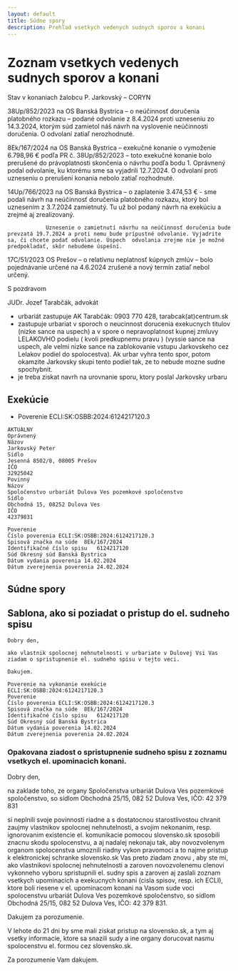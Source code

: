 ```yaml
---
layout: default
title: Súdne spory
description: Prehľad vsetkych vedenych sudnych sporov a konani
---
```

# Zoznam vsetkych vedenych sudnych sporov a konani

Stav v konaniach žalobcu P. Jarkovský – CORYN

38Up/852/2023 na OS Banská Bystrica – o neúčinnosť doručenia platobného rozkazu – podané odvolanie z 8.4.2024 proti uzneseniu zo 14.3.2024, ktorým súd zamietol náš návrh na vyslovenie neúčinnosti doručenia. O odvolaní zatiaľ nerozhodnuté.

8Ek/167/2024 na OS Banská Bystrica – exekučné konanie o vymoženie 6.798,96 € podľa PR č. 38Up/852/2023 – toto exekučné konanie bolo prerušené do právoplatnosti skončenia o návrhu podľa bodu 1. Oprávnený podal odvolanie, ku ktorému sme sa vyjadrili 12.7.2024. O odvolaní proti uzneseniu o prerušení konania nebolo zatiaľ rozhodnuté.

14Up/766/2023 na OS Banská Bystrica – o zaplatenie 3.474,53 € - sme podali návrh na neúčinnosť doručenia platobného rozkazu, ktorý bol uznesením z 3.7.2024 zamietnutý. Tu už bol podaný návrh na exekúciu a zrejmé aj zrealizovaný.

                Uznesenie o zamietnutí návrhu na neúčinnosť doručenia bude prevzatá 19.7.2024 a proti nemu bude prípustné odvolanie. Vyjadrite sa, či chcete podať odvolanie. Úspech  odvolania zrejme nie je možné predpokladať, skôr nebudeme úspešní.

17C/51/2023 OS Prešov – o relatívnu neplatnosť kúpnych zmlúv – bolo pojednávanie určené na 4.6.2024 zrušené a nový termín zatiaľ nebol určený.

S pozdravom

JUDr. Jozef Tarabčák, advokát 

- urbariát zastupuje AK Tarabčák: 0903 770 428, tarabcak(at)centrum.sk
- zastupuje urbariat v sporoch o neucinnost dorucenia exekucnych titulov (nizke sance na uspech) a v spore o nepravoplatnost kupnej zmluvy LELAKOVHO podielu ( kvoli predkupnemu pravu ) (vyssie sance na uspech, ale velmi nizke sance na zablokovanie vstupu Jarkovskeho cez Lelakov podiel do spolocestva). Ak urbar vyhra tento spor, potom okamzite Jarkovsky skupi tento podiel tak, ze to nebude mozne sudne spochybnit.
- je treba ziskat navrh na urovnanie sporu, ktory poslal Jarkovsky urbaru

## Exekúcie

- Poverenie ECLI:SK:OSBB:2024:6124217120.3
```
AKTUÁLNY
Oprávnený
Názov
Jarkovský Peter
Sídlo
Jesenná 8502/8, 08005 Prešov
IČO
32925042
Povinný
Názov
Spoločenstvo urbariát Dulova Ves pozemkové spoločenstvo
Sídlo
Obchodná 15, 08252 Dulova Ves
IČO
42379831

Poverenie
Číslo poverenia	ECLI:SK:OSBB:2024:6124217120.3
Spisová značka na súde	8Ek/167/2024
Identifikačné číslo spisu	6124217120
Súd	Okresný súd Banská Bystrica
Dátum vydania poverenia	14.02.2024
Dátum zverejnenia poverenia	24.02.2024
```
  


## Súdne spory



## Sablona, ako si poziadat o pristup do el. sudneho spisu

```
Dobry den, 

ako vlastnik spolocnej nehnutelnosti v urbariate v Dulovej Vsi Vas ziadam o spristupnenie el. sudneho spisu v tejto veci.

Dakujem.

Poverenie na vykonanie exekúcie
ECLI:SK:OSBB:2024:6124217120.3
Poverenie
Číslo poverenia	ECLI:SK:OSBB:2024:6124217120.3
Spisová značka na súde	8Ek/167/2024
Identifikačné číslo spisu	6124217120
Súd	Okresný súd Banská Bystrica
Dátum vydania poverenia	14.02.2024
Dátum zverejnenia poverenia	24.02.2024
```

### Opakovana ziadost o spristupnenie sudneho spisu z zoznamu vsetkych el. upominacich konani.

Dobry den, 

na zaklade toho, ze organy Spoločenstva urbariát Dulova Ves pozemkové spoločenstvo, so sídlom Obchodná 25/15, 082 52 
Dulova Ves, IČO: 42 379 831

si neplnili svoje povinnosti riadne a s dostatocnou starostlivostou chranit zaujmy vlastnikov spolocnej nehnutelnosti, a svojim nekonanim, resp. ignorovanim existencie el. komunikacie pomocou slovensko.sk sposobili znacnu skodu spolocenstvu, a aj nadalej nekonaju tak, aby novozvolenym organom spolocenstva umoznili riadny vykon pravomoci a to najme pristup k elektronickej schranke slovensko.sk Vas preto ziadam znovu , aby ste mi, ako vlastnikovi spolocnej nehnutelnosti a zaroven novozvolenemu clenovi vykonneho vyboru spristupnili el. sudny spis a zaroven aj zaslali zoznam vsetkych upominacich a exekucnych konani (cisla spisov, resp. ich ECLI), ktore boli riesene v el. upominacom konani na Vasom sude voci spolocenstvu urbariát Dulova Ves pozemkové spoločenstvo, so sídlom Obchodná 25/15, 082 52 
Dulova Ves, IČO: 42 379 831.


Dakujem za porozumenie.


V lehote do 21 dni by sme mali ziskat pristup na slovensko.sk, a tym aj vsetky informacie, ktore sa snazili sudy a ine organy dorucovat nasmu spolocenstvu el. formou cez slovensko.sk.


Za porozumenie Vam dakujem.

